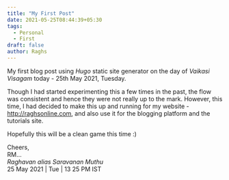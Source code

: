 ```yaml
---
title: "My First Post"
date: 2021-05-25T08:44:39+05:30
tags:
  - Personal
  - First
draft: false
author: Raghs
---
```


My first blog post using _Hugo_ static site generator on the day of _Vaikasi Visagam_ today - 25th May 2021, Tuesday.

Though I had started experimenting this a few times in the past, the flow was consistent and hence they were not really
up to the mark. <!--more-->However, this time, I had decided to make this up and running for my website - http://raghsonline.com,
and also use it for the blogging platform and the tutorials site.

Hopefully this will be a clean game this time :)

Cheers,\
RM...\
_Raghavan alias Saravanan Muthu_\
25 May 2021 | Tue | 13 25 PM IST
